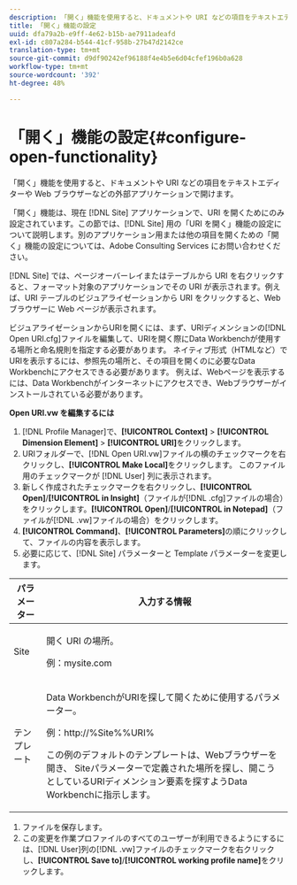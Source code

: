 ```yaml
---
description: 「開く」機能を使用すると、ドキュメントや URI などの項目をテキストエディターや Web ブラウザーなどの外部アプリケーションで開けます。
title: 「開く」機能の設定
uuid: dfa79a2b-e9ff-4e62-b15b-ae7911adeafd
exl-id: c807a284-b544-41cf-958b-27b47d2142ce
translation-type: tm+mt
source-git-commit: d9df90242ef96188f4e4b5e6d04cfef196b0a628
workflow-type: tm+mt
source-wordcount: '392'
ht-degree: 48%

---
```


# 「開く」機能の設定{#configure-open-functionality}

「開く」機能を使用すると、ドキュメントや URI などの項目をテキストエディターや Web ブラウザーなどの外部アプリケーションで開けます。

「開く」機能は、現在 [!DNL Site] アプリケーションで、URI を開くためにのみ設定されています。この節では、[!DNL Site] 用の「URI を開く」機能の設定について説明します。別のアプリケーション用または他の項目を開くための「開く」機能の設定については、Adobe Consulting Services にお問い合わせください。

[!DNL Site] では、ページオーバーレイまたはテーブルから URI を右クリックすると、フォーマット対象のアプリケーションでその URI が表示されます。例えば、URI テーブルのビジュアライゼーションから URI をクリックすると、Web ブラウザーに Web ページが表示されます。

ビジュアライゼーションからURIを開くには、まず、URIディメンションの[!DNL Open URI.cfg]ファイルを編集して、URIを開く際にData Workbenchが使用する場所と命名規則を指定する必要があります。 ネイティブ形式（HTMLなど）でURIを表示するには、参照先の場所と、その項目を開くのに必要なData Workbenchにアクセスできる必要があります。 例えば、Webページを表示するには、Data Workbenchがインターネットにアクセスでき、Webブラウザーがインストールされている必要があります。

**Open URI.vw を編集するには**

1. [!DNL Profile Manager]で、**[!UICONTROL Context]** > **[!UICONTROL Dimension Element]** > **[!UICONTROL URI]**&#x200B;をクリックします。
1. URIフォルダーで、[!DNL Open URI.vw]ファイルの横のチェックマークを右クリックし、**[!UICONTROL Make Local]**&#x200B;をクリックします。 このファイル用のチェックマークが [!DNL User] 列に表示されます。
1. 新しく作成されたチェックマークを右クリックし、**[!UICONTROL Open]**/**[!UICONTROL in Insight]**（ファイルが[!DNL .cfg]ファイルの場合）をクリックします。**[!UICONTROL Open]**/**[!UICONTROL in Notepad]**（ファイルが[!DNL .vw]ファイルの場合）をクリックします。
1. **[!UICONTROL Command]**、**[!UICONTROL Parameters]**&#x200B;の順にクリックして、ファイルの内容を表示します。
1. 必要に応じて、[!DNL Site] パラメーターと Template パラメーターを変更します。

<table id="table_CDB316DB271F476AB9F9B557B86AFD25"> 
 <thead> 
  <tr> 
   <th colname="col1" class="entry"> パラメーター </th> 
   <th colname="col2" class="entry"> 入力する情報 </th> 
  </tr>
 </thead>
 <tbody> 
  <tr> 
   <td colname="col1"> <p>Site </p> </td> 
   <td colname="col2"> <p>開く URI の場所。 </p> <p>例：mysite.com </p> </td> 
  </tr> 
  <tr> 
   <td colname="col1"> <p>テンプレート </p> </td> 
   <td colname="col2"> <p>Data WorkbenchがURIを探して開くために使用するパラメーター。 </p> <p>例：<span class="filepath">http://%Site%%URI%</span> </p> <p>この例のデフォルトのテンプレートは、Webブラウザーを開き、<span class="wintitle"> Site</span>パラメーターで定義された場所を探し、開こうとしているURIディメンション要素を探すようData Workbenchに指示します。 </p> </td> 
  </tr> 
 </tbody> 
</table>

1. ファイルを保存します。
1. この変更を作業プロファイルのすべてのユーザーが利用できるようにするには、[!DNL User]列の[!DNL .vw]ファイルのチェックマークを右クリックし、**[!UICONTROL Save to]**/**[!UICONTROL working profile name]**&#x200B;をクリックします。
